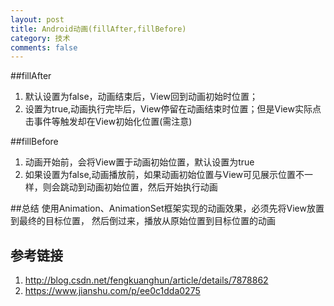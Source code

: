 ```yaml
---
layout: post
title: Android动画(fillAfter,fillBefore)
category: 技术
comments: false
---
```

##fillAfter
1. 默认设置为false，动画结束后，View回到动画初始时位置；
2. 设置为true,动画执行完毕后，View停留在动画结束时位置；但是View实际点击事件等触发却在View初始化位置(需注意)

##fillBefore
1. 动画开始前，会将View置于动画初始位置，默认设置为true
2. 如果设置为false,动画播放前，如果动画初始位置与View可见展示位置不一样，则会跳动到动画初始位置，然后开始执行动画

##总结
使用Animation、AnimationSet框架实现的动画效果，必须先将View放置到最终的目标位置，
然后倒过来，播放从原始位置到目标位置的动画

## 参考链接   
1.  <http://blog.csdn.net/fengkuanghun/article/details/7878862>
2.  <https://www.jianshu.com/p/ee0c1dda0275>

	
	
	
	
	
	
	
	
	
	
	